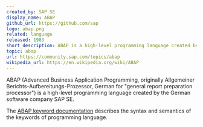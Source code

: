 ```yaml
---
created_by: SAP SE
display_name: ABAP
github_url: https://github.com/sap
logo: abap.png
related: language
released: 1983
short_description: ABAP is a high-level programming language created by the German software company SAP SE.
topic: abap
url: https://community.sap.com/topics/abap
wikipedia_url: https://en.wikipedia.org/wiki/ABAP
---
```

ABAP (Advanced Business Application Programming, originally Allgemeiner Berichts-Aufbereitungs-Prozessor, German for "general report preparation processor") is a high-level programming language created by the German software company SAP SE.

The [ABAP keyword documentation](https://help.sap.com/doc/abapdocu_latest_index_htm/latest/en-US/index.htm) describes the syntax and semantics of the keywords of programming language.

